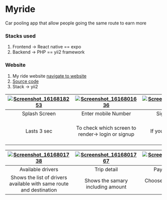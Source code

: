 # Myride
Car pooling app that allow people going the same route to earn more

### Stacks used
1. Frontend -> React native == expo
2. Backend -> PHP == yii2 framework

### Website
1. My ride website [navigate to website](https://myride.com)
2. [Source code](https://myride.com)
3. Stack -> yii2

| [![Screenshot_1616818253](https://user-images.githubusercontent.com/65366942/114098570-32eada80-98ca-11eb-9ba8-ae904e49262d.png )]()  | [![Screenshot_1616801636](https://user-images.githubusercontent.com/65366942/114098603-41d18d00-98ca-11eb-81d2-22f771a8b9aa.png)]() | [![Screenshot_1616801662](https://user-images.githubusercontent.com/65366942/114098689-6299e280-98ca-11eb-92f7-ddfcef3e9309.png)]() |[![Screenshot_1616832122](https://user-images.githubusercontent.com/65366942/114098758-7f361a80-98ca-11eb-89b1-6ea0181ed8fd.png)]() |[![Screenshot_1616801688](https://user-images.githubusercontent.com/65366942/114104405-772ea880-98d3-11eb-85c6-e205690bfd8a.png)]() |
|:---:|:---:|:---:|:---:| :---:|
| Splash Screen | Enter mobile Number | Signup Screen | Wrong Details | Enter Your details |
| Lasts 3 sec | To check which screen to render-> login or signup | If you're a new user | Validation | Your pick up and destination => The navigation icon is your current location |

[![Screenshot_1616801738](https://user-images.githubusercontent.com/65366942/114098865-a42a8d80-98ca-11eb-9815-e1b18198d6d3.png)]() | [![Screenshot_1616801767](https://user-images.githubusercontent.com/65366942/114104761-2bc8ca00-98d4-11eb-9750-3e97bcaef86e.png)]() | [![Screenshot_1616801807](https://user-images.githubusercontent.com/65366942/114098981-c8866a00-98ca-11eb-948b-7b8fddff5220.png)]()  | [![Screenshot_1616833938](https://user-images.githubusercontent.com/65366942/114099154-084d5180-98cb-11eb-9584-b54bac74cd90.png)]() | [![Screenshot_1616801712](https://user-images.githubusercontent.com/65366942/114099286-36329600-98cb-11eb-9588-cfba47599e0c.png)]() |
|:---:|:---:|:---:|:---:|:---:|
| Available drivers | Trip detail | Payment method| Drawer | Drivers Screen |
| Shows the list of drivers available with same route and destination | Shows the samary including amount| Choose to pay with cash or Mpesa | Giving the user more functionality including changing to driver | Allows driver to place a ride |
